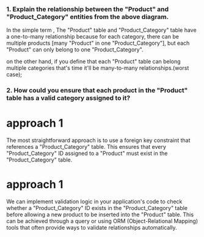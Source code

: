 ### 1. Explain the relationship between the "Product" and "Product_Category" entities from the above diagram.

In the simple term ,
The "Product" table and "Product_Category" table have a one-to-many relationship because for each category, there can be multiple products [many "Product" in one "Product_Category"], but each "Product" can only belong to one "Product_Category".

on the other hand,
if you define that each "Product" table can belong multiple categories that's time it'll be many-to-many relationships.(worst case);


### 2. How could you ensure that each product in the "Product" table has a valid category assigned to it?


# approach 1

The most straightforward approach is to use a foreign key constraint that references a "Product_Category" table. This ensures that every "Product_Category" ID assigned to a "Product" must exist in the "Product_Category" table.

# approach 1
We can implement validation logic in your application's code to check whether a "Product_Category" ID exists in the "Product_Category" table before allowing a new product to be inserted into the "Product" table. This can be achieved through a query or using ORM (Object-Relational Mapping) tools that often provide ways to validate relationships automatically.
